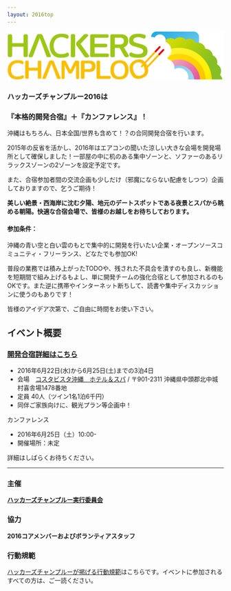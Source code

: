 ```yaml
---
layout: 2016top
---
```



![ハッカーズチャンプルー](/img/logo_sitetop.png)

### ハッカーズチャンプルー2016は

### 『本格的開発合宿』＋『カンファレンス』！


沖縄はもちろん、日本全国/世界も含めて！？の合同開発合宿を行います。

2015年の反省を活かし、2016年はエアコンの聞いた涼しい大きな会場を開発場所として確保しました！一部屋の中に机のある集中ゾーンと、ソファーのあるリラックスゾーンの2ゾーンを設定予定です。

また、合宿参加者間の交流企画も少しだけ（邪魔にならない配慮をしつつ）企画しておりますので、乞うご期待！


**美しい絶景・西海岸に沈む夕陽、地元のデートスポットである夜景とスパから眺める朝陽。快適な合宿会場で、皆様のお越しをお待ちしております。**

#### 参加条件：

沖縄の青い空と白い雲のもとで集中的に開発を行いたい企業・オープンソースコミュニティ・フリーランス、どなたでも参加OK!

普段の業務では積み上がったTODOや、残された不具合を潰すのも良し、新機能を短期間で組み上げるもよし、単に開発チームの強化合宿として参加されるのもOKです。また逆に携帯やインターネット断ちして、読書や集中ディスカッションに使うのもありです！

皆様のアイデア次第で、ご自由に時間をお使い下さい。

## イベント概要

### [開発合宿詳細はこちら](/2016/camp.html)

* 2016年6月22日(水)から6月25日(土)までの3泊4日
* 会場　[コスタビスタ沖縄　ホテル＆スパ](http://www.costavista.jp/) / 〒901-2311 沖縄県中頭郡北中城村喜舎場1478番地
* 定員 40人（ツイン1名1泊6千円）
* 同伴ご家族向けに、観光プラン等企画中！


カンファレンス

* 2016年6月25日（土）10:00-
* 開催場所：未定


詳細はしばらくお待ちください。

---

### 主催

**[ハッカーズチャンプルー実行委員会](/about.html)**

### 協力

**2016コアメンバーおよびボランティアスタッフ**

### 行動規範

[ハッカーズチャンプルーが掲げる行動規範](/policy.html)はこちらです。イベントに参加されるすべての方は、ご一読ください。

